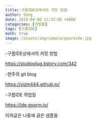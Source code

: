 ```yaml
---
title: 구름IDE상에서의 커밋 방법
author: Song
date: 2019-08-08 11:33:00 +0800
categories: [개발툴]
tags: [구름IDE]
math: true
image: /assets/img/sample/goormide.jpg
---
```


-구름IDE상에서의 커밋 방법

https://studioplug.tistory.com/342

 
-현주의 git blog

https://vjzm444.github.io/

 
-구름IDE 작업장

https://ide.goorm.io/


이하글은 나중에 긁은 샘플들

